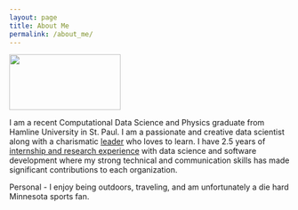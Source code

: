 ```yaml
---
layout: page
title: About Me
permalink: /about_me/
---
```


<img src="/Electron-Microscope-169.png" width="200" height="100">

I am a recent Computational Data Science and Physics graduate from Hamline University in St. Paul. I am a passionate and creative data scientist along with a charismatic [leader](https://zgriebel.github.io/awards_and_achievements/) who loves to learn. I have 2.5 years of [internship and research experience](https://zgriebel.github.io/Experience/) with data science and software development where my strong technical and communication skills has made significant contributions to each organization.

Personal - I enjoy being outdoors, traveling, and am unfortunately a die hard Minnesota sports fan.
